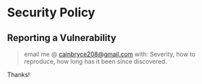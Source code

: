 # Security Policy

## Reporting a Vulnerability

> email me @ cainbryce208@gmail.com with:
> Severity, how to reproduce, how long has it been since discovered.

Thanks!
